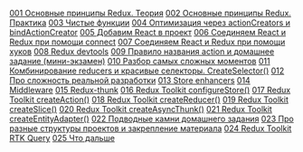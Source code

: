 
[001 Основные принципы Redux. Теория](001%20Основные%20принципы%20Redux.%20Теория.md)
[002 Основные принципы Redux. Практика](002%20Основные%20принципы%20Redux.%20Практика.md)
[003 Чистые функции](003%20Чистые%20функции.md)
[004 Оптимизация через actionCreators и bindActionCreator](004%20Оптимизация%20через%20actionCreators%20и%20bindActionCreator.md)
[005 Добавим React в проект](005%20Добавим%20React%20в%20проект.md)
[006 Соединяем React и Redux при помощи connect](006%20Соединяем%20React%20и%20Redux%20при%20помощи%20connect.md)
[007 Соединяем React и Redux при помощи хуков](007%20Соединяем%20React%20и%20Redux%20при%20помощи%20хуков.md)
[008 Redux devtools](008%20Redux%20devtools.md)
[009 Правило названия action и домашнее задание (мини-экзамен)](009%20Правило%20названия%20action%20и%20домашнее%20задание%20(мини-экзамен).md)
[010 Разбор самых сложных моментов](010%20Разбор%20самых%20сложных%20моментов.md)
[011 Комбинирование reducers и красивые селекторы. CreateSelector()](011%20Комбинирование%20reducers%20и%20красивые%20селекторы.%20CreateSelector().md)
[012 Про сложность реальной разработки](012%20Про%20сложность%20реальной%20разработки.md)
[013 Store enhancers](013%20Store%20enhancers.md)
[014 Middleware](014%20Middleware.md)
[015 Redux-thunk](015%20Redux-thunk.md)
[016 Redux Toolkit configureStore()](016%20Redux%20Toolkit%20configureStore().md)
[017 Redux Toolkit createAction()](017%20Redux%20Toolkit%20createAction().md)
[018 Redux Toolkit createReducer()](018%20Redux%20Toolkit%20createReducer().md)
[019 Redux Toolkit createSlice()](019%20Redux%20Toolkit%20createSlice().md)
[020 Redux Toolkit createAsyncThunk()](020%20Redux%20Toolkit%20createAsyncThunk().md)
[021 Redux Toolkit createEntityAdapter()](021%20Redux%20Toolkit%20createEntityAdapter().md)
[022 Подводные камни домашнего задания](022%20Подводные%20камни%20домашнего%20задания.md)
[023 Про разные структуры проектов и закрепление материала](023%20Про%20разные%20структуры%20проектов%20и%20закрепление%20материала.md)
[024 Redux Toolkit RTK Query](024%20Redux%20Toolkit%20RTK%20Query.md)
[025 Что дальше](025%20Что%20дальше.md)